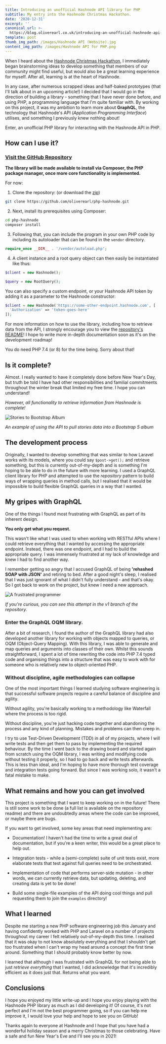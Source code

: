 ```yaml
---
title: Introducing an unofficial Hashnode API library for PHP
subtitle: My entry into the Hashnode Christmas Hackathon.
date: '2020-12-31'
excerpt: ''
canonical_url: >-
  https://blog.oliverearl.co.uk/introducing-an-unofficial-hashnode-api-library-for-php
template: post
thumb_img_path: /images/Hashnode API (Website).jpg
content_img_path: /images/Hashnode API for PHP.png
---
```

When I heard about the [Hashnode Christmas Hackathon](https://townhall.hashnode.com/hashnode-christmas-hackathon), I immediately began brainstorming ideas to develop something that members of our community might find useful, but would also be a great learning experience for myself. After all, learning is at the heart of Hashnode.

In any case, after numerous scrapped ideas and half-baked prototypes (that I'll talk about in an upcoming article!) I decided that I would go in the direction of building a library - something that I have never done before, and using PHP, a programming language that I'm quite familiar with. By working on this project, it was my ambition to learn more about **GraphQL**, the technology that Hashnode's API (*Application Programming Interface*) utilises, and something I previously knew nothing about!

Enter, an unofficial PHP library for interacting with the Hashnode API in PHP.

## How can I use it?

### [Visit the GitHub Repository](https://github.com/oliverearl/php-hashnode)

**The library will be made available to install via Composer, the PHP package manager, once more core functionality is implemented.**

For now:

1) Clone the repository: (or download the [zip](https://github.com/oliverearl/php-hashnode))

```sh
git clone https://github.com/oliverearl/php-hashnode.git
```

2) Next, install its prerequisites using Composer:

```sh
cd php-hashnode
composer install
```

3) Following that, you can include the program in your own PHP code by including its autoloader that can be found in the `vendor` directory.

```php
require_once __DIR__ . '/vendor/autoload.php';
```

4) A client instance and a root query object can then easily be instantiated like thus:

```php
$client = new Hashnode();

$query = new RootQuery();
```

You can also specify a custom endpoint, or your Hashnode API token by adding it as a parameter to the Hashnode constructor:

```php
$client = new Hashnode('https://some-other-endpoint.hashnode.com', [
  'Authorization' => 'token-goes-here'
]);
```

For more information on how to use the library, including how to retrieve data from the API, I strongly encourage you to view the [repository's README](https://github.com/oliverearl/php-hashnode)! I hope to write more in-depth documentation soon as it's on the development roadmap!

You do need PHP 7.4 (or 8) for the time being. Sorry about that!

## Is it complete?

Almost. I really wanted to have it completely done before New Year's Day, but truth be told I have had other responsibilities and familial commitments throughout the winter break that limited my free time. I hope you can understand!

_However, all functionality to retrieve information from Hashnode is complete!_

![Stories to Bootstrap Album](https://cdn.hashnode.com/res/hashnode/image/upload/v1609447055519/RkCmyaEzo.jpeg)

*An example of using the API to pull stories data into a Bootstrap 5 album*


## The development process

Originally, I wanted to develop something that was similar to how Laravel works with its models, where you could say `$post->get();` and retrieve something, but this is currently out-of-my-depth and is something I'm hoping to be able to do in the future with more learning. I used a GraphQL client library for PHP and attempted to use the *repository* pattern to build ways of wrapping queries in method calls, but I realised that it would be impossible to build flexible GraphQL queries in a way that I wanted.

## My gripes with GraphQL

One of the things I found most frustrating with GraphQL as part of its inherent design.

**You only get what you request.**

This wasn't like what I was used to when working with RESTful APIs where I could retrieve everything that I wanted by accessing the appropriate endpoint. Instead, there was one endpoint, and I had to build the appropriate query. I was immensely frustrated at my lack of knowledge and knew I had to find another way.

I remember getting so angry that I accused GraphQL of being **'rehashed SOAP with JSON'** and retiring to bed. After a good night's sleep, I realised that I was just ignorant of what I didn't fully understand - and that's okay. So I got back to work on the project, but knew I need a new approach.

![A frustrated programmer](https://cdn.hashnode.com/res/hashnode/image/upload/v1609447120597/l3j_xZ_LP.webp)


*If you're curious, you can see this attempt in the v1 branch of the repository.*

### Enter the GraphQL OQM library.

After a bit of research, I found the author of the GraphQL library had also developed another library for working with objects mapped to queries, or OQM (Object-Query Mapping). With this library, I was able to generate and map queries and arguments into classes of their own. Whilst this sounds straightforward, I spent a lot of time rewriting the code into PHP 7.4 typed code and organising things into a structure that was easy to work with for someone who is relatively new to object-oriented PHP.

### Without discipline, agile methodologies can collapse

One of the most important things I learned studying software engineering is that successful software projects require a careful balance of discipline and agility. 

Without agility, you're basically working to a methodology like Waterfall where the process is too rigid.

Without discipline, you're just hacking code together and abandoning the process and any kind of planning. Mistakes and problems can then creep in.

I try to use Test-Driven Development (TDD) in all of my projects, where I will write tests and then get them to pass by implementing the required behaviour. By the time I went back to the drawing board and started again from scratch using the OQM library, I was writing and modifying code without testing it properly, so I had to go back and write tests afterwards. This is less than ideal, and I'm hoping to have more thorough test coverage and integration tests going forward. But since I was working solo, it wasn't a fatal mistake to make.

## What remains and how you can get involved

This project is something that I want to keep working on in the future! There is still some work to be done (a full list is available on the repository readme) and there are undoubtedly areas where the code can be improved, or maybe there are bugs.

If you want to get involved, some key areas that need implementing are:

* Documentation! I haven't had the time to write a great deal of documentation, but if you're a keen writer, this would be a great place to help out.

* Integration tests - while a (semi-complete) suite of unit tests exist, more elaborate tests that test against full queries need to be orchestrated.

* Implementation of code that performs server-side mutation - in other words, we can currently retrieve data, but updating, deleting, and creating data is yet to be done! 

* Build some single-file examples of the API doing cool things and pull requesting them to join the `examples` directory!

## What I learned

Despite me starting a new PHP software engineering job this January and having confidently worked with PHP and Laravel on a number of projects throughout my career I felt relatively out-of-my-depth this time. I realised that it was okay to not know absolutely everything and that I shouldn't get too frustrated when I can't wrap my head around a concept the first time around. Something that I should probably know better by now.

I learned that although I was frustrated with GraphQL for not being able to just *retrieve everything* that I wanted, I did acknowledge that it's incredibly efficient as it does just that. Returns what you want. 

## Conclusions

I hope you enjoyed my little write-up and I hope you enjoy playing with the Hashnode PHP library as much as I did developing it! Of course, it's not perfect and I'm not the best programmer going, so if you can help me improve it, I would love your help and hope to see you on GitHub!

Thanks again to everyone at Hashnode and I hope that you have had a wonderful holiday season and a merry Christmas to those celebrating. Have a safe and fun New Year's Eve and I'll see you in 2021!
